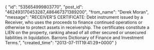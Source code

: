  {
   "id": "535654999803770",
   "post_id": "462493170453287_486467371389200",
   "from_name": "Derek Moran",
   "message": "RECEIVER'S CERTIFICATE: Debt instrument issued by a Receiver, who uses the proceeds to finance continued operations or otherwise to protect assets in receivership. The certificates constitute a LIEN on the property, ranking ahead of all other secured or unsecured liabilities in liquidation. Barrons Dictionary of Finance and Investment Terms.",
   "created_time": "2013-07-11T19:41:29+0000"
 }
